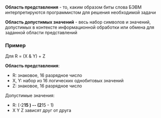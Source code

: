**Область представления** - то, каким образом биты слова БЭВМ интерпретируются программистом для решения необходимой задачи

**Область допустимых значений** - весь набор символов и значений, допустимых в контексте информационной обработки или обмена для заданной области представлений

### Пример
Для R = (X & Y) + Z

**Область представления**:
- R: знаковое, 16 разрядное число
- X, Y: набор из 16 логических однобитовых значений
- Z: знаковое, 16 разрядное число

Допустимые значения:
- R: (-2**15 ) -- (2**15 - 1)
- X Y Z зависят друг от друга